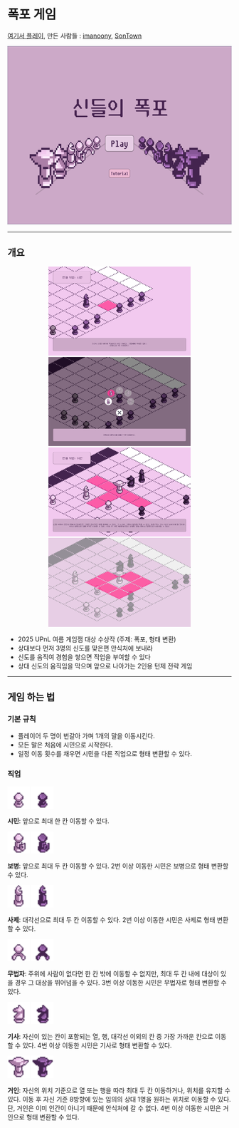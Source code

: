 # 폭포 게임
[여기서 플레이](https://anoony22.itch.io/waterfall), 
만든 사람들 : [imanoony](https://github.com/imanoony), [SonTown](https://github.com/SonTown)

<p align="center">
    <img src="./images/screenshot1.png" height=400/>
</p>

---

## 개요

<p align="center">
    <img src="./images/screenshot3.png" height=200/>
    <img src="./images/screenshot2.png" height=200/>
    <img src="./images/screenshot4.png" height=200/>
    <img src="./images/screenshot5.png" height=200/>
</p>

- 2025 UPnL 여름 게임잼 대상 수상작 (주제: 폭포, 형태 변환)
- 상대보다 먼저 3명의 신도를 맞은편 안식처에 보내라
- 신도를 움직여 경험을 쌓으면 직업을 부여할 수 있다
- 상대 신도의 움직임을 막으며 앞으로 나아가는 2인용 턴제 전략 게임

---

## 게임 하는 법

### 기본 규칙

- 플레이어 두 명이 번갈아 가며 1개의 말을 이동시킨다.
- 모든 말은 처음에 시민으로 시작한다. 
- 일정 이동 횟수를 채우면 시민을 다른 직업으로 형태 변환할 수 있다.

### 직업

<p align="left">
    <img src="./images/P1.png" height=50/> 
    <img src="./images/P2.png" height=50/>
</p>

**시민**: 앞으로 최대 한 칸 이동할 수 있다.

<p align="left">
    <img src="./images/A1.png" height=50/> 
    <img src="./images/A2.png" height=50/>
</p>

**보병**: 앞으로 최대 두 칸 이동할 수 있다. 2번 이상 이동한 시민은 보병으로 형태 변환할 수 있다.

<p align="left">
    <img src="./images/B1.png" height=50/> 
    <img src="./images/B2.png" height=50/>
</p>

**사제**: 대각선으로 최대 두 칸 이동할 수 있다. 2번 이상 이동한 시민은 사제로 형태 변환할 수 있다.

<p align="left">
    <img src="./images/J1.png" height=50/> 
    <img src="./images/J2.png" height=50/>
</p>

**무법자**: 주위에 사람이 없다면 한 칸 밖에 이동할 수 없지만, 최대 두 칸 내에 대상이 있을 경우 그 대상을 뛰어넘을 수 있다. 3번 이상 이동한 시민은 무법자로 형태 변환할 수 있다.

<p align="left">
    <img src="./images/K1.png" height=50/> 
    <img src="./images/K2.png" height=50/>
</p>

**기사**: 자신이 있는 칸이 포함되는 열, 행, 대각선 이외의 칸 중 가장 가까운 칸으로 이동할 수 있다. 4번 이상 이동한 시민은 기사로 형태 변환할 수 있다.

<p align="left">
    <img src="./images/G1.png" height=50/> 
    <img src="./images/G2.png" height=50/>
</p>

**거인**: 자신의 위치 기준으로 열 또는 행을 따라 최대 두 칸 이동하거나, 위치를 유지할 수 있다. 이동 후 자신 기준 8방향에 있는 임의의 상대 1명을 원하는 위치로 이동할 수 있다. 단, 거인은 이미 인간이 아니기 때문에 안식처에 갈 수 없다. 4번 이상 이동한 시민은 거인으로 형태 변환할 수 있다.